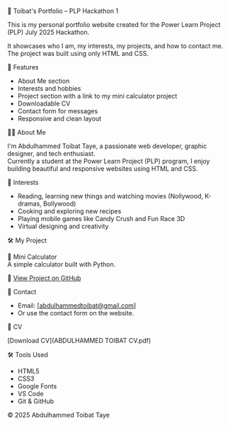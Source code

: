 💼 Toibat's Portfolio – PLP Hackathon 1

This is my personal portfolio website created for the Power Learn Project (PLP) July 2025 Hackathon.

It showcases who I am, my interests, my projects, and how to contact me. The project was built using only HTML and CSS.



📌 Features

- About Me section
- Interests and hobbies
- Project section with a link to my mini calculator project
- Downloadable CV
- Contact form for messages
- Responsive and clean layout


🧑‍💻 About Me

I'm Abdulhammed Toibat Taye, a passionate web developer, graphic designer, and tech enthusiast.  
Currently a student at the Power Learn Project (PLP) program, I enjoy building beautiful and responsive websites using HTML and CSS.


🎯 Interests

- Reading, learning new things and watching movies (Nollywood, K-dramas, Bollywood)
- Cooking and exploring new recipes
- Playing mobile games like    Candy Crush and Fun Race 3D
- Virtual designing and creativity



🛠 My Project

🔹 Mini Calculator  
A simple calculator built with Python.

📄 [View Project on GitHub](https://github.com/Toibat22/Mini-Calculator#readme)


 📩 Contact

- Email: [abdulhammedtoibat@gmail.com]
- Or use the contact form on the website.


📄 CV

[Download CV](ABDULHAMMED  TOIBAT CV.pdf)




🛠 Tools Used

- HTML5
- CSS3
- Google Fonts
- VS Code
- Git & GitHub



© 2025 Abdulhammed Toibat Taye

